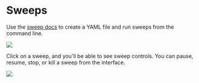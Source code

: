 # Sweeps

Use the [sweep docs](../../sweeps/overview/) to create a YAML file and run sweeps from the command line.

![](https://downloads.intercomcdn.com/i/o/146037524/72377a59652df4df916ef61e/sweep.png)

Click on a sweep, and you'll be able to see sweep controls. You can pause, resume, stop, or kill a sweep from the interface.

![](https://downloads.intercomcdn.com/i/o/146037849/aeae7b64ddf7008f48dfb170/sweep+controls.png)

